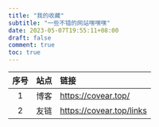 ```yaml
---
title: "我的收藏"
subtitle: "一些不错的网站嘿嘿嘿"
date: 2023-05-07T19:55:11+08:00
draft: false
comment: true
toc: true
---
```


| 序号 | 站点 | 链接 |
| :----: | :----: | :---- |
| 1  | 博客 | https://covear.top/ |
| 2  | 友链 | https://covear.top/links |